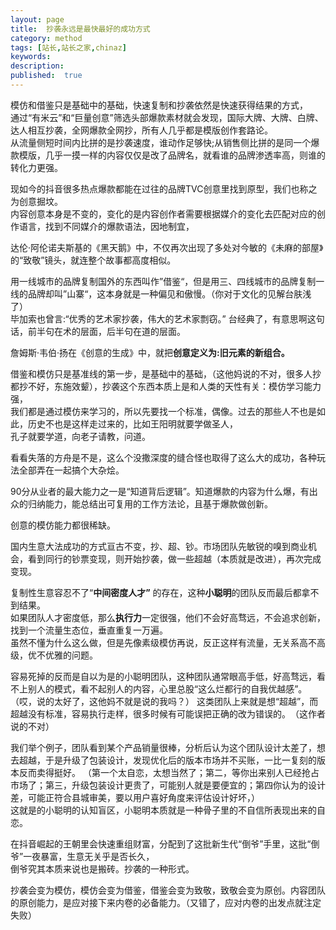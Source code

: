 ```yaml
---
layout: page
title:  抄袭永远是最快最好的成功方式
category: method
tags: [站长,站长之家,chinaz]
keywords:
description:
published:  true
---
```



模仿和借鉴只是基础中的基础，快速复制和抄袭依然是快速获得结果的方式，  
通过“有米云”和“巨量创意”筛选头部爆款素材就会发现，国际大牌、大牌、白牌、达人相互抄袭，全网爆款全网抄，所有人几乎都是模版创作套路论。  
从流量侧短时间内比拼的是抄袭速度，谁动作足够快;从销售侧比拼的是同一个爆款模版，几乎一摸一样的内容仅仅是改了品牌名，就看谁的品牌渗透率高，则谁的转化力更强。


现如今的抖音很多热点爆款都能在过往的品牌TVC创意里找到原型，我们也称之为创意掘坟。  
内容创意本身是不变的，变化的是内容创作者需要根据媒介的变化去匹配对应的创作语言，找到不同媒介的爆款语法，因地制宜，

达伦·阿伦诺夫斯基的《黑天鹅》中，不仅再次出现了多处对今敏的《未麻的部屋》的“致敬”镜头，就连整个故事都高度相似。

用一线城市的品牌复制国外的东西叫作”借鉴“，但是用三、四线城市的品牌复制一线的品牌却叫”山寨“，这本身就是一种偏见和傲慢。（你对于文化的见解台肤浅了）  
毕加索也曾言:“优秀的艺术家抄袭，伟大的艺术家剽窃。” 台经典了，有意思啊这句话，前半句在术的层面，后半句在道的层面。

詹姆斯·韦伯·扬在《创意的生成》中，就把**创意定义为:旧元素的新组合。**

借鉴和模仿只是基准线的第一步，是基础中的基础，（这他妈说的不对，很多人抄都抄不好，东施效颦），抄袭这个东西本质上是和人类的天性有关：模仿学习能力强，  
我们都是通过模仿来学习的，所以先要找一个标准，偶像。过去的那些人不也是如此，历史不也是这样走过来的，比如王阳明就要学做圣人，  
孔子就要学道，向老子请教，问道。

看看失落的方舟是不是，这么个没撒深度的缝合怪也取得了这么大的成功，各种玩法全部弄在一起搞个大杂烩。

90分从业者的最大能力之一是“知道背后逻辑”。知道爆款的内容为什么爆，有出众的归纳能力，能总结出可复用的工作方法论，且基于爆款做创新。

创意的模仿能力都很稀缺。

国内生意大法成功的方式亘古不变，抄、超、钞。市场团队先敏锐的嗅到商业机会，看到同行的钞票变现，则开始抄袭，做一些超越（本质就是改进），再次完成变现。

复制性生意容忍不了“**中间密度人才”** 的存在，这种**小聪明**的团队反而最后都拿不到结果。  
如果团队人才密度低，那么**执行力**一定很强，他们不会好高骛远，不会追求创新，找到一个流量生态位，垂直重复一万遍。  
虽然不懂为什么这么做，但是先像素级模仿再说，反正这样有流量，无关系高不高级，优不优雅的问题。

容易死掉的反而是自以为是的小聪明团队，这种团队通常眼高手低，好高骛远，看不上别人的模式，看不起别人的内容，心里总股“这么烂都行的自我优越感”。‍  
（哎，说的太好了，这他妈不就是说的我吗？） 这类团队上来就是想“超越”，而超越没有标准，容易执行走样，很多时候有可能误把正确的改为错误的。‍（这作者说的不对）

我们举个例子，团队看到某个产品销量很棒，分析后认为这个团队设计太差了，想去超越，于是升级了包装设计，发现优化后的版本市场并不买账，一比一复刻的版本反而卖得挺好。
（第一个太自恋，太想当然了；第二，等你出来别人已经抢占市场了；第三，升级包装设计更贵了，可能别人就是要便宜的；第四你认为的设计差，可能正符合县城审美，要以用户喜好角度来评估设计好坏，）  
这就是的小聪明的认知盲区，小聪明本质就是一种骨子里的不自信所表现出来的自恋。

在抖音崛起的王朝里会快速重组财富，分配到了这批新生代“倒爷”手里，这批“倒爷”一夜暴富，生意无关乎是否长久，  
倒爷究其本质来说也是搬砖。抄袭的一种形式。  

抄袭会变为模仿，模仿会变为借鉴，借鉴会变为致敬，致敬会变为原创。内容团队的原创能力，是应对接下来内卷的必备能力。（又错了，应对内卷的出发点就注定失败）